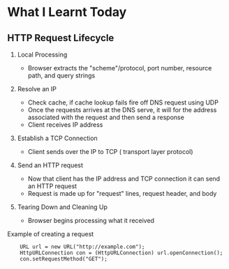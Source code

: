 # What I Learnt Today

## HTTP Request Lifecycle

1. Local Processing
    - Browser extracts the "scheme"/protocol, port number, resource path, and query strings

2. Resolve an IP
    - Check cache, if cache lookup fails fire off DNS request using UDP
    - Once the requests arrives at the DNS serve, it will for the address associated with the request and then send a response
    - Client receives IP address
 
3. Establish a TCP Connection
    - Client sends over the IP to TCP ( transport layer protocol)

4. Send an HTTP request
    - Now that client has the IP address and TCP connection it can send an HTTP request
    - Request is made up for "request" lines, request header, and body

5. Tearing Down and Cleaning Up
    - Browser begins processing what it received

Example of creating a request

        URL url = new URL("http://example.com");
        HttpURLConnection con = (HttpURLConnection) url.openConnection();
        con.setRequestMethod("GET");